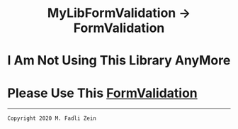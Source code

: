<h1 align="center">
  MyLibFormValidation -> FormValidation
</h1>

# I Am Not Using This Library AnyMore

# Please Use This [FormValidation](https://github.com/gzeinnumer/FormValidation)

---

```
Copyright 2020 M. Fadli Zein
```

